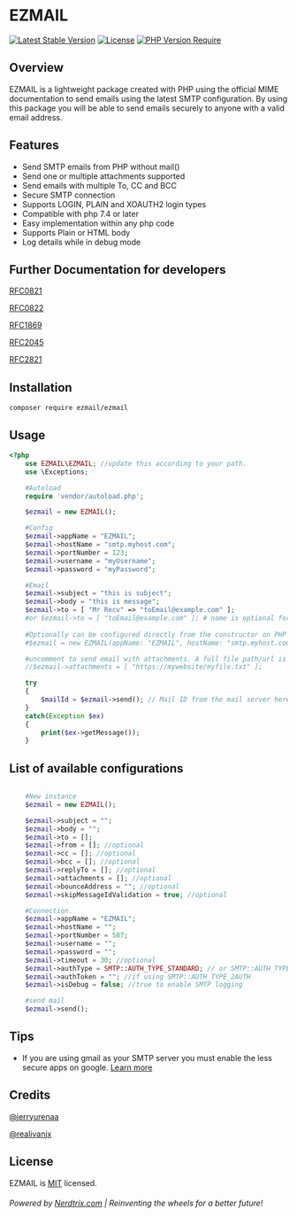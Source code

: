 # EZMAIL 

[![Latest Stable Version](http://poser.pugx.org/ezmail/ezmail/v)](https://packagist.org/packages/ezmail/ezmail)
[![License](http://poser.pugx.org/ezmail/ezmail/license)](https://packagist.org/packages/ezmail/ezmail) 
[![PHP Version Require](http://poser.pugx.org/ezmail/ezmail/require/php)](https://packagist.org/packages/ezmail/ezmail)

## Overview
EZMAIL is a lightweight package created with PHP using the official MIME documentation to send emails using the latest SMTP configuration. By using this package you will be able to send emails securely to anyone with a valid email address.

## Features
- Send SMTP emails from PHP without mail()
- Send one or multiple attachments supported
- Send emails with multiple To, CC and BCC
- Secure SMTP connection
- Supports LOGIN, PLAIN and XOAUTH2 login types
- Compatible with php 7.4 or later
- Easy implementation within any php code
- Supports Plain or HTML body
- Log details while in debug mode


## Further Documentation for developers

[RFC0821](https://www.ietf.org/rfc/rfc0821.txt)

[RFC0822](https://tools.ietf.org/html/rfc822)

[RFC1869](https://tools.ietf.org/html/rfc1869)

[RFC2045](https://tools.ietf.org/html/rfc2045)

[RFC2821](https://www.ietf.org/rfc/rfc2821.txt)

## Installation

```
composer require ezmail/ezmail
```


## Usage 

```php
<?php
    use EZMAIL\EZMAIL; //update this according to your path.
    use \Exceptions; 

    #Autoload
    require 'vendor/autoload.php';

    $ezmail = new EZMAIL();

    #Config
    $ezmail->appName = "EZMAIL";
    $ezmail->hostName = "smtp.myhost.com";
    $ezmail->portNumber = 123;
    $ezmail->username = "myUsername";
    $ezmail->password = "myPassword";

    #Email
    $ezmail->subject = "this is subject";
    $ezmail->body = "this is message";
    $ezmail->to = [ "Mr Recv" => "toEmail@example.com" ];
    #or $ezmail->to = [ "toEmail@example.com" ]; # name is optional for all address fields
    
    #Optionally can be configured directly from the constructor on PHP 8+
    #$ezmail = new EZMAIL(appName: "EZMAIL", hostName: "smtp.myhost.com", ...);

    #uncomment to send email with attachments. A full file path/url is required.
    //$ezmail->attachments = [ "https://mywebsite/myfile.txt" ];

    try
    {
        $mailId = $ezmail->send(); // Mail ID from the mail server here.
    }
    catch(Exception $ex)
    {
        print($ex->getMessage());
    } 
```

## List of available configurations

```php

    #New instance
    $ezmail = new EZMAIL();

    $ezmail->subject = "";
    $ezmail->body = "";
    $ezmail->to = []; 
    $ezmail->from = []; //optional
    $ezmail->cc = []; //optional
    $ezmail->bcc = []; //optional
    $ezmail->replyTo = []; //optional
    $ezmail->attachments = []; //optional
    $ezmail->bounceAddress = ""; //optional
    $ezmail->skipMessageIdValidation = true; //optional

    #Connection.
    $ezmail->appName = "EZMAIL";
    $ezmail->hostName = "";
    $ezmail->portNumber = 587;
    $ezmail->username = "";
    $ezmail->password = "";
    $ezmail->timeout = 30; //optional
    $ezmail->authType = SMTP::AUTH_TYPE_STANDARD; // or SMTP::AUTH_TYPE_PLAIN, SMTP::AUTH_TYPE_2AUTH
    $ezmail->authToken = ""; //if using SMTP::AUTH_TYPE_2AUTH
    $ezmail->isDebug = false; //true to enable SMTP logging

    #send mail
    $ezmail->send();

```



## Tips
- If you are using gmail as your SMTP server you must enable the less secure apps on google. [Learn more](https://www.google.com/settings/security/lesssecureapps)  


## Credits
[@jerryurenaa](http://jerryurenaa.com)

[@realivanjx](https://github.com/realivanjx)



## License
EZMAIL is [MIT](https://github.com/Nerdtrix/FetchAsync/blob/main/LICENSE.md) licensed.


###### Powered by [Nerdtrix.com](http://nerdtrix.com) | Reinventing the wheels for a better future!
